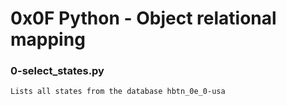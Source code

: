 # 0x0F Python - Object relational mapping

### 0-select_states.py

	Lists all states from the database hbtn_0e_0-usa

